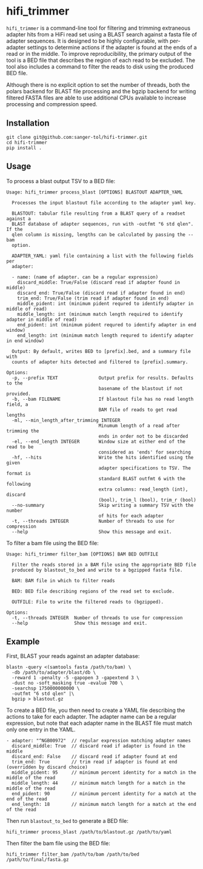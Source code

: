 # hifi_trimmer

`hifi_trimmer` is a command-line tool for filtering and trimming extraneous adapter hits 
from a HiFi read set using a BLAST search against a fasta file of adapter sequences. It is 
designed to be highly configurable, with per-adapter settings to determine actions if 
the adapter is found at the ends of a read or in the middle. To improve reproducibility,
the primary output of the tool is a BED file that describes the region of each read to be
excluded. The tool also includes a command to filter the reads to disk using the produced
BED file.

Although there is no explicit option to set the number of threads, both the polars backend
for BLAST file processing and the bgzip backend for writing filtered FASTA files are able
to use additional CPUs available to increase processing and compression speed.

## Installation

```
git clone git@github.com:sanger-tol/hifi-trimmer.git
cd hifi-trimmer
pip install .
```

## Usage

To process a blast output TSV to a BED file:

```
Usage: hifi_trimmer process_blast [OPTIONS] BLASTOUT ADAPTER_YAML

  Processes the input blastout file according to the adapter yaml key.

  BLASTOUT: tabular file resulting from a BLAST query of a readset against a
  BLAST database of adapter sequences, run with -outfmt "6 std qlen". If the
  qlen column is missing, lengths can be calculated by passing the --bam
  option.

  ADAPTER_YAML: yaml file containing a list with the following fields per
  adapter:

  - name: (name of adapter. can be a regular expression)
    discard_middle: True/False (discard read if adapter found in middle)
    discard_end: True/False (discard read if adapter found in end)
    trim_end: True/False (trim read if adapter found in end)
    middle_pident: int (minimum pident requred to identify adapter in middle of read)
    middle_length: int (minimum match length required to identify adapter in middle of read)
    end_pident: int (minimum pident requred to identify adapter in end window)
    end_length: int (minimum match length requred to identify adapter in end window)

  Output: By default, writes BED to [prefix].bed, and a summary file with
  counts of adapter hits detected and filtered to [prefix].summary.

Options:
  -p, --prefix TEXT               Output prefix for results. Defaults to the
                                  basename of the blastout if not provided.
  -b, --bam FILENAME              If blastout file has no read length field, a
                                  BAM file of reads to get read lengths
  -ml, --min_length_after_trimming INTEGER
                                  Minumum length of a read after trimming the
                                  ends in order not to be discarded
  -el, --end_length INTEGER       Window size at either end of the read to be
                                  considered as 'ends' for searching
  -hf, --hits                     Write the hits identified using the given
                                  adapter specifications to TSV. The format is
                                  standard BLAST outfmt 6 with the following
                                  extra columns: read_length (int), discard
                                  (bool), trim_l (bool), trim_r (bool)
  --no-summary                    Skip writing a summary TSV with the number
                                  of hits for each adapter
  -t, --threads INTEGER           Number of threads to use for compression
  --help                          Show this message and exit.
```

To filter a bam file using the BED file:

```
Usage: hifi_trimmer filter_bam [OPTIONS] BAM BED OUTFILE

  Filter the reads stored in a BAM file using the appropriate BED file
  produced by blastout_to_bed and write to a bgzipped fasta file.

  BAM: BAM file in which to filter reads

  BED: BED file describing regions of the read set to exclude.

  OUTFILE: File to write the filtered reads to (bgzipped).

Options:
  -t, --threads INTEGER  Number of threads to use for compression
  --help                 Show this message and exit.
```

## Example

First, BLAST your reads against an adapter database:

```
blastn -query <(samtools fasta /path/to/bam) \
  -db /path/to/adapter/blast/db \
  -reward 1 -penalty -5 -gapopen 3 -gapextend 3 \
  -dust no -soft_masking true -evalue 700 \
  -searchsp 1750000000000 \
  -outfmt "6 std qlen" |\
  bgzip > blastout.gz
```

To create a BED file, you then need to create a YAML file describing the actions to take for each adapter. The adapter name
can be a regular expression, but note that each adapter name in the BLAST file must match only one entry in
the YAML.

```
- adapter: "^NGB00972"  // regular expression matching adapter names
  discard_middle: True  // discard read if adapter is found in the middle
  discard_end: False    // discard read if adapter found at end
  trim_end: True        // trim read if adapter is found at end (overridden by discard choice)
  middle_pident: 95     // minimum percent identity for a match in the middle of the read
  middle_length: 44     // minimum match length for a match in the middle of the read
  end_pident: 90        // minimum percent identity for a match at the end of the read
  end_length: 18        // minimum match length for a match at the end of the read
```

Then run `blastout_to_bed` to generate a BED file:

```
hifi_trimmer process_blast /path/to/blastout.gz /path/to/yaml
```

Then filter the bam file using the BED file: 

```
hifi_trimmer filter_bam /path/to/bam /path/to/bed /path/to/final/fasta.gz
```
